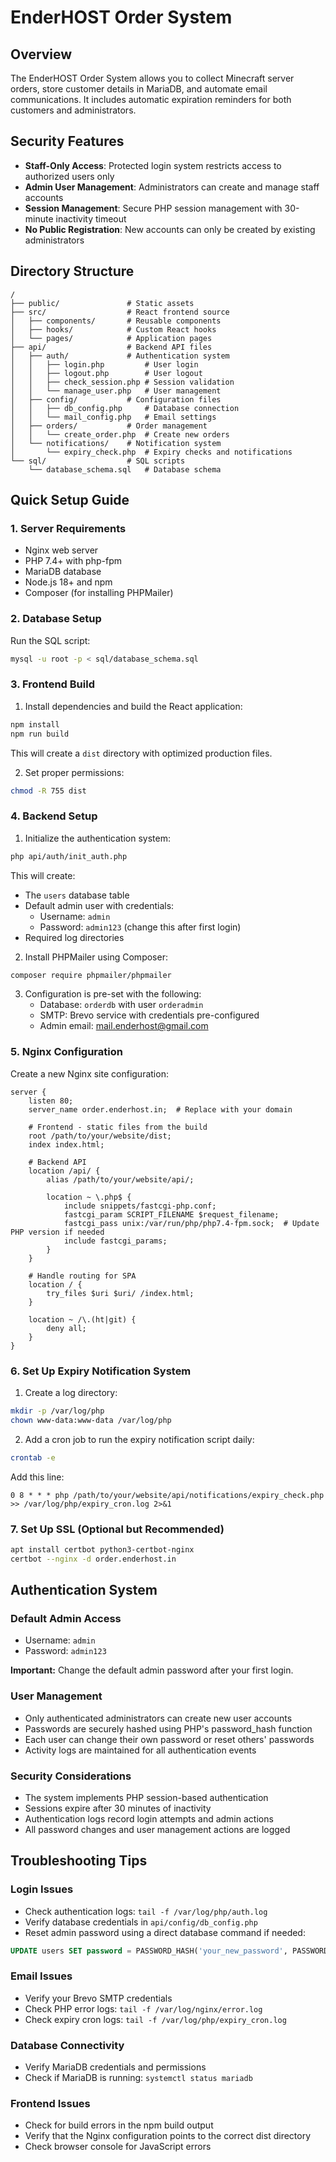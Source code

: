
# EnderHOST Order System

## Overview
The EnderHOST Order System allows you to collect Minecraft server orders, store customer details in MariaDB, and automate email communications. It includes automatic expiration reminders for both customers and administrators.

## Security Features
- **Staff-Only Access**: Protected login system restricts access to authorized users only
- **Admin User Management**: Administrators can create and manage staff accounts
- **Session Management**: Secure PHP session management with 30-minute inactivity timeout
- **No Public Registration**: New accounts can only be created by existing administrators

## Directory Structure
```
/
├── public/               # Static assets
├── src/                  # React frontend source
│   ├── components/       # Reusable components
│   ├── hooks/            # Custom React hooks
│   └── pages/            # Application pages
├── api/                  # Backend API files
│   ├── auth/             # Authentication system
│   │   ├── login.php         # User login
│   │   ├── logout.php        # User logout
│   │   ├── check_session.php # Session validation
│   │   └── manage_user.php   # User management 
│   ├── config/           # Configuration files
│   │   ├── db_config.php     # Database connection
│   │   └── mail_config.php   # Email settings
│   ├── orders/           # Order management
│   │   └── create_order.php  # Create new orders
│   └── notifications/    # Notification system
│       └── expiry_check.php  # Expiry checks and notifications
└── sql/                  # SQL scripts
    └── database_schema.sql   # Database schema
```

## Quick Setup Guide

### 1. Server Requirements
- Nginx web server
- PHP 7.4+ with php-fpm
- MariaDB database
- Node.js 18+ and npm
- Composer (for installing PHPMailer)

### 2. Database Setup
Run the SQL script:
```bash
mysql -u root -p < sql/database_schema.sql
```

### 3. Frontend Build
1. Install dependencies and build the React application:
```bash
npm install
npm run build
```

This will create a `dist` directory with optimized production files.

2. Set proper permissions:
```bash
chmod -R 755 dist
```

### 4. Backend Setup
1. Initialize the authentication system:
```bash
php api/auth/init_auth.php
```

This will create:
- The `users` database table
- Default admin user with credentials:
  - Username: `admin`
  - Password: `admin123` (change this after first login)
- Required log directories

2. Install PHPMailer using Composer:
```bash
composer require phpmailer/phpmailer
```

3. Configuration is pre-set with the following:
   - Database: `orderdb` with user `orderadmin`
   - SMTP: Brevo service with credentials pre-configured
   - Admin email: mail.enderhost@gmail.com

### 5. Nginx Configuration
Create a new Nginx site configuration:
```
server {
    listen 80;
    server_name order.enderhost.in;  # Replace with your domain
    
    # Frontend - static files from the build
    root /path/to/your/website/dist;
    index index.html;
    
    # Backend API
    location /api/ {
        alias /path/to/your/website/api/;
        
        location ~ \.php$ {
            include snippets/fastcgi-php.conf;
            fastcgi_param SCRIPT_FILENAME $request_filename;
            fastcgi_pass unix:/var/run/php/php7.4-fpm.sock;  # Update PHP version if needed
            include fastcgi_params;
        }
    }
    
    # Handle routing for SPA
    location / {
        try_files $uri $uri/ /index.html;
    }

    location ~ /\.(ht|git) {
        deny all;
    }
}
```

### 6. Set Up Expiry Notification System
1. Create a log directory:
```bash
mkdir -p /var/log/php
chown www-data:www-data /var/log/php
```

2. Add a cron job to run the expiry notification script daily:
```bash
crontab -e
```

Add this line:
```
0 8 * * * php /path/to/your/website/api/notifications/expiry_check.php >> /var/log/php/expiry_cron.log 2>&1
```

### 7. Set Up SSL (Optional but Recommended)
```bash
apt install certbot python3-certbot-nginx
certbot --nginx -d order.enderhost.in
```

## Authentication System

### Default Admin Access
- Username: `admin`
- Password: `admin123`

**Important:** Change the default admin password after your first login.

### User Management
- Only authenticated administrators can create new user accounts
- Passwords are securely hashed using PHP's password_hash function
- Each user can change their own password or reset others' passwords
- Activity logs are maintained for all authentication events

### Security Considerations
- The system implements PHP session-based authentication
- Sessions expire after 30 minutes of inactivity
- Authentication logs record login attempts and admin actions
- All password changes and user management actions are logged

## Troubleshooting Tips

### Login Issues
- Check authentication logs: `tail -f /var/log/php/auth.log`
- Verify database credentials in `api/config/db_config.php`
- Reset admin password using a direct database command if needed:
```sql
UPDATE users SET password = PASSWORD_HASH('your_new_password', PASSWORD_DEFAULT) WHERE username = 'admin';
```

### Email Issues
- Verify your Brevo SMTP credentials
- Check PHP error logs: `tail -f /var/log/nginx/error.log`
- Check expiry cron logs: `tail -f /var/log/php/expiry_cron.log`

### Database Connectivity
- Verify MariaDB credentials and permissions
- Check if MariaDB is running: `systemctl status mariadb`

### Frontend Issues
- Check for build errors in the npm build output
- Verify that the Nginx configuration points to the correct dist directory
- Check browser console for JavaScript errors
